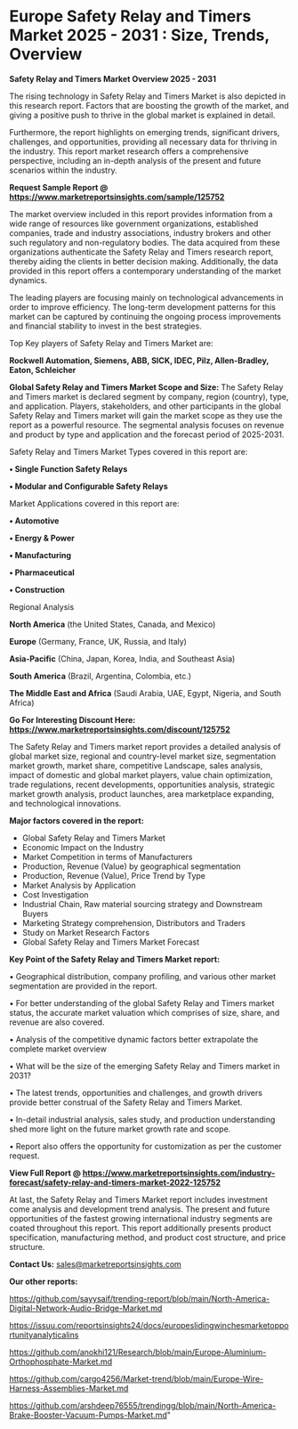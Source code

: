  # Europe Safety Relay and Timers Market 2025 - 2031 : Size, Trends, Overview

<Strong> Safety Relay and Timers Market Overview 2025 - 2031</strong>

The rising technology in Safety Relay and Timers Market is also depicted in this research report. Factors that are boosting the growth of the market, and giving a positive push to thrive in the global market is explained in detail.

Furthermore, the report highlights on emerging trends, significant drivers, challenges, and opportunities, providing all necessary data for thriving in the industry. This report market research offers a comprehensive perspective, including an in-depth analysis of the present and future scenarios within the industry.

<strong>Request Sample Report @ <a href=https://www.marketreportsinsights.com/sample/125752>https://www.marketreportsinsights.com/sample/125752</a></strong>

The market overview included in this report provides information from a wide range of resources like government organizations, established companies, trade and industry associations, industry brokers and other such regulatory and non-regulatory bodies. The data acquired from these organizations authenticate the Safety Relay and Timers research report, thereby aiding the clients in better decision making. Additionally, the data provided in this report offers a contemporary understanding of the market dynamics.

The leading players are focusing mainly on technological advancements in order to improve efficiency. The long-term development patterns for this market can be captured by continuing the ongoing process improvements and financial stability to invest in the best strategies.

Top Key players of Safety Relay and Timers Market are:

<strong>Rockwell Automation, Siemens, ABB, SICK, IDEC, Pilz, Allen-Bradley, Eaton, Schleicher</strong>

<strong><b>Global Safety Relay and Timers Market Scope and Size:</b></strong>
The Safety Relay and Timers market is declared segment by company, region (country), type, and application. Players, stakeholders, and other participants in the global Safety Relay and Timers market will gain the market scope as they use the report as a powerful resource. The segmental analysis focuses on revenue and product by type and application and the forecast period of 2025-2031.

Safety Relay and Timers Market Types covered in this report are:

<strong>• Single Function Safety Relays

• Modular and Configurable Safety Relays</strong>

Market Applications covered in this report are:

<strong>• Automotive

• Energy & Power

• Manufacturing

• Pharmaceutical

• Construction</strong> 

Regional Analysis

<strong>North America</strong> (the United States, Canada, and Mexico)

<strong>Europe</strong> (Germany, France, UK, Russia, and Italy)

<strong>Asia-Pacific</strong> (China, Japan, Korea, India, and Southeast Asia)

<strong>South America</strong> (Brazil, Argentina, Colombia, etc.)

<strong>The Middle East and Africa</strong> (Saudi Arabia, UAE, Egypt, Nigeria, and South Africa)

<strong>Go For Interesting Discount Here: <a href=https://www.marketreportsinsights.com/discount/125752>https://www.marketreportsinsights.com/discount/125752</a></strong>

The Safety Relay and Timers market report provides a detailed analysis of global market size, regional and country-level market size, segmentation market growth, market share, competitive Landscape, sales analysis, impact of domestic and global market players, value chain optimization, trade regulations, recent developments, opportunities analysis, strategic market growth analysis, product launches, area marketplace expanding, and technological innovations.

<strong><b>Major factors covered in the report:</b></strong>
<ul>
  <li>Global Safety Relay and Timers Market </li>
  <li>Economic Impact on the Industry</li>
  <li>Market Competition in terms of Manufacturers</li>
  <li>Production, Revenue (Value) by geographical segmentation</li>
  <li>Production, Revenue (Value), Price Trend by Type</li>
  <li>Market Analysis by Application</li>
  <li>Cost Investigation</li>
  <li>Industrial Chain, Raw material sourcing strategy and Downstream Buyers</li>
  <li>Marketing Strategy comprehension, Distributors and Traders</li>
  <li>Study on Market Research Factors</li>
  <li>Global Safety Relay and Timers Market Forecast</li>
</ul>

<strong><b>Key Point of the Safety Relay and Timers Market report:</b></strong>

• Geographical distribution, company profiling, and various other market segmentation are provided in the report.

• For better understanding of the global Safety Relay and Timers market status, the accurate market valuation which comprises of size, share, and revenue are also covered.

• Analysis of the competitive dynamic factors better extrapolate the complete market overview

• What will be the size of the emerging Safety Relay and Timers market in 2031?

• The latest trends, opportunities and challenges, and growth drivers provide better construal of the Safety Relay and Timers Market.

• In-detail industrial analysis, sales study, and production understanding shed more light on the future market growth rate and scope.

• Report also offers the opportunity for customization as per the customer request.

<strong><b>View Full Report @ <a href=https://www.marketreportsinsights.com/industry-forecast/safety-relay-and-timers-market-2022-125752>https://www.marketreportsinsights.com/industry-forecast/safety-relay-and-timers-market-2022-125752</a></b></strong>


At last, the Safety Relay and Timers Market report includes investment come analysis and development trend analysis. The present and future opportunities of the fastest growing international industry segments are coated throughout this report. This report additionally presents product specification, manufacturing method, and product cost structure, and price structure.

<strong>Contact Us:</strong>
sales@marketreportsinsights.com

<strong>Our other reports:</strong>

<a href=https://github.com/sayysaif/trending-report/blob/main/North-America-Digital-Network-Audio-Bridge-Market.md>https://github.com/sayysaif/trending-report/blob/main/North-America-Digital-Network-Audio-Bridge-Market.md</a>

<a href=https://issuu.com/reportsinsights24/docs/europeslidingwinchesmarketopportunityanalyticalins>https://issuu.com/reportsinsights24/docs/europeslidingwinchesmarketopportunityanalyticalins</a>

<a href=https://github.com/anokhi121/Research/blob/main/Europe-Aluminium-Orthophosphate-Market.md>https://github.com/anokhi121/Research/blob/main/Europe-Aluminium-Orthophosphate-Market.md</a>

<a href=https://github.com/cargo4256/Market-trend/blob/main/Europe-Wire-Harness-Assemblies-Market.md>https://github.com/cargo4256/Market-trend/blob/main/Europe-Wire-Harness-Assemblies-Market.md</a>

<a href=https://github.com/arshdeep76555/trendingg/blob/main/North-America-Brake-Booster-Vacuum-Pumps-Market.md>https://github.com/arshdeep76555/trendingg/blob/main/North-America-Brake-Booster-Vacuum-Pumps-Market.md</a>"
